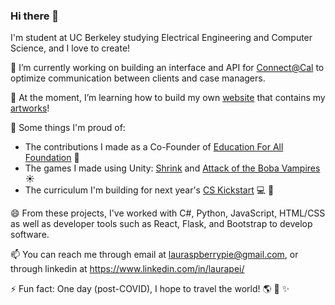 ### Hi there 👋

<!--
**lauraspberry/lauraspberry** is a ✨ _special_ ✨ repository because its `README.md` (this file) appears on your GitHub profile.

Here are some ideas to get you started:

- 🔭 I’m currently working on ...
- 🌱 I’m currently learning ...
- 👯 I’m looking to collaborate on ...
- 🤔 I’m looking for help with ...
- 💬 Ask me about ...
- 📫 How to reach me: ...
- 😄 Pronouns: ...
- ⚡ Fun fact: ...
-->

I'm student at UC Berkeley studying Electrical Engineering and Computer Science, and I love to create!

🔭 I’m currently working on building an interface and API for [Connect@Cal](https://connected.berkeley.edu/) to optimize communication between clients and case managers. 

🌱 At the moment, I’m learning how to build my own [website](https://lauraspberry.github.io/) that contains my [artworks](https://lauraspberrypie.wixsite.com/website)!

👯 Some things I'm proud of: 
* The contributions I made as a Co-Founder of [Education For All Foundation](https://www.efaglobal.org/about-us) :green_heart:
* The games I made using Unity: [Shrink](https://lauraspberry.itch.io/shrink) and [Attack of the Boba Vampires](https://troutstick.itch.io/bobavamps-01) :sunny:
* The curriculum I'm building for next year's [CS Kickstart](https://cs-kickstart.berkeley.edu/index.html) :computer: :bear:


😄 From these projects, I've worked with C#, Python, JavaScript, HTML/CSS as well as developer tools such as React, Flask, and Bootstrap to develop software.

📫 You can reach me through email at <lauraspberrypie@gmail.com>, or through linkedin at https://www.linkedin.com/in/laurapei/

⚡ Fun fact: One day (post-COVID), I hope to travel the world! :earth_americas: :dizzy: :sparkles:
